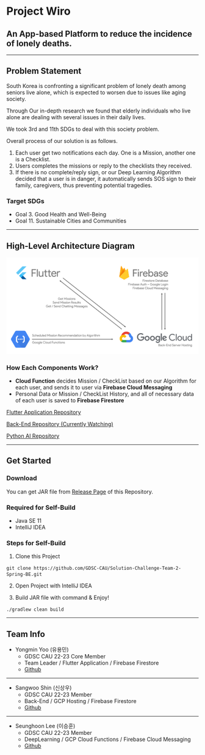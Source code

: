 # Project Wiro

## An App-based Platform to reduce the incidence of lonely deaths.

---

## Problem Statement

South Korea is confronting a significant problem of lonely death among seniors live alone,
which is expected to worsen due to issues like aging society.

Through Our in-depth research we found that elderly individuals
who live alone are dealing with several issues in their daily lives.

We took 3rd and 11th SDGs to deal with this society problem.

Overall process of our solution is as follows.

1. Each user get two notifications each day. One is a Mission, another one is a Checklist.
2. Users completes the missions or reply to the checklists they received.
3. If there is no complete/reply sign, or our Deep Learning Algorithm decided that a user is in danger, it automatically sends SOS sign to their family, caregivers, thus preventing potential tragedies.

### Target SDGs

- Goal 3. Good Health and Well-Being
- Goal 11. Sustainable Cities and Communities

---

## High-Level Architecture Diagram

<img src="assets/README_Architecture.png"></img>

### How Each Components Work?

- **Cloud Function** decides Mission / CheckList based on our Algorithm for each user, and sends it to user via **Firebase Cloud Messaging**
- Personal Data or Mission / CheckList History, and all of necessary data of each user is saved to **Firebase Firestore**

[Flutter Application Repository](https://github.com/GDSC-CAU/Solution-Challenge-Team-2-Flutter-App)

[Back-End Repository (Currently Watching)](https://github.com/GDSC-CAU/Solution-Challenge-Team-2-Spring-BE)

[Python AI Repository](https://github.com/GDSC-CAU/Solution-Challenge-Team-2-Python-AI)

---

## Get Started

### Download

You can get JAR file from [Release Page](https://github.com/GDSC-CAU/Solution-Challenge-Team-2-Spring-BE/releases/tag/release1) of this Repository.

### Required for Self-Build

- Java SE 11
- IntelliJ IDEA

### Steps for Self-Build

1. Clone this Project

```shell
git clone https://github.com/GDSC-CAU/Solution-Challenge-Team-2-Spring-BE.git
```

2. Open Project with IntelliJ IDEA

3. Build JAR file with command & Enjoy!

```shell
./gradlew clean build
```

---

## Team Info

- Yongmin Yoo (유용민)
    - GDSC CAU 22-23 Core Member
    - Team Leader / Flutter Application / Firebase Firestore
    - [Github](https://github.com/yymin1022)

---

- Sangwoo Shin (신상우)
    - GDSC CAU 22-23 Member
    - Back-End / GCP Hosting / Firebase Firestore
    - [Github](https://github.com/sangwoonoel)

---

- Seunghoon Lee (이승훈)
    - GDSC CAU 22-23 Member
    - DeepLearning / GCP Cloud Functions / Firebase Cloud Messaging
    - [Github](https://github.com/sicmokil)
